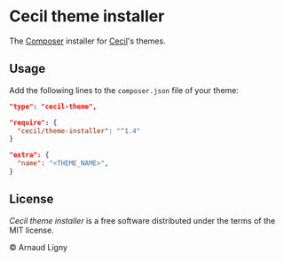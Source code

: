 # Cecil theme installer

The [Composer](https://getcomposer.org) installer for [Cecil](https://cecil.app)'s themes.

## Usage

Add the following lines to the `composer.json` file of your theme:

```json
"type": "cecil-theme",
```

```json
"require": {
  "cecil/theme-installer": "^1.4"
}
```

```json
"extra": {
  "name": "<THEME_NAME>",
}
```

## License

_Cecil theme installer_ is a free software distributed under the terms of the MIT license.

© Arnaud Ligny
